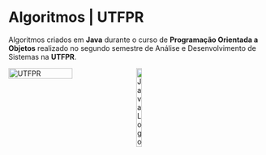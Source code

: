 # Algoritmos | UTFPR

Algoritmos criados em **Java** durante o curso de **Programação Orientada a Objetos** realizado no segundo semestre de Análise e Desenvolvimento de Sistemas na **UTFPR**.

<div style="display: flex;">
<img title="Logo UTFPR" src="https://th.bing.com/th/id/R.099753e0b751424202b5224d97df32d2?rik=v%2bKXDODFHAKo0A&riu=http%3a%2f%2fportal.utfpr.edu.br%2ficones%2fcabecalho%2flogo-utfpr%2f%40%40images%2fimage.png&ehk=DP3PsrmxZs5VJvQCLyLH1fFJp8mIopBDXMnw18eRh8Q%3d&risl=&pid=ImgRaw&r=0" alt="UTFPR" width="50%" height="50%" data-align="center">
<img title="Logo Java" src="https://upload.wikimedia.org/wikipedia/pt/3/30/Java_programming_language_logo.svg" alt="JavaLogo" width="15%" height="15%" data-align="left">
</div>


